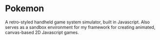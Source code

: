 Pokemon
=======

A retro-styled handheld game system simulator, built in Javascript. Also serves as a sandbox environment for my framework for creating animated, canvas-based 2D Javascript games.
